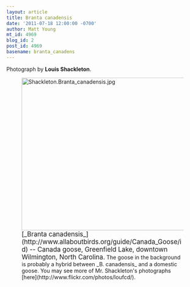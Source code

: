 ```yaml
---
layout: article
title: Branta canadensis
date: '2011-07-18 12:00:00 -0700'
author: Matt Young
mt_id: 4969
blog_id: 2
post_id: 4969
basename: branta_canadens
---
```

Photograph by **Louis Shackleton**.


<figure>
<img src="{{ site.baseurl }}/uploads/2011/Shackleton.Branta_canadensis.jpg" alt="Shackleton.Branta_canadensis.jpg" width="600" height="400" />
<figcaption markdown="span">
<big>[_Branta canadensis_](http://www.allaboutbirds.org/guide/Canada_Goose/id) -- Canada goose, Greenfield Lake, downtown Wilmington, North Carolina.</big>  The goose in the background is probably a hybrid between _B. canadensis_ and a domestic goose.  You may see more of Mr. Shackleton's photographs [here](http://www.flickr.com/photos/loufcd/).

</figcaption>
</figure>
